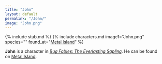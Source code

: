 ```yaml
---
title: "John"
layout: default
permalink: "/John/"
image: "John.png"
---
```

{% include stub.md %}
{% include characters.md image1="John.png" species="" found_at="[Metal Island](/Metal_Island)" %}

**John** is a character in *[Bug Fables: The Everlasting Sapling](/Bug_Fables:_The_Everlasting_Sapling)*. He can be found on [Metal Island](/Metal_Island).